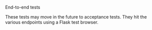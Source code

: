 End-to-end tests

These tests may move in the future to acceptance tests.  They hit the
various endpoints using a Flask test browser.
